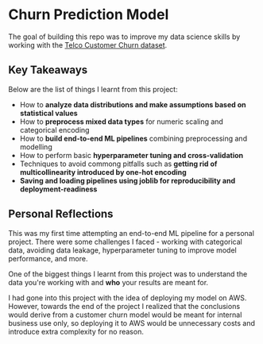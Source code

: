 # Churn Prediction Model

The goal of building this repo was to improve my data science skills by working with the [Telco Customer Churn dataset](https://www.kaggle.com/datasets/blastchar/telco-customer-churn/data).

## Key Takeaways

Below are the list of things I learnt from this project:
- How to **analyze data distributions and make assumptions based on statistical values**
- How to **preprocess mixed data types** for numeric scaling and categorical encoding
- How to **build end-to-end ML pipelines** combining preprocessing and modelling
- How to perform basic **hyperparameter tuning and cross-validation**
- Techniques to avoid commong pitfalls such as **getting rid of multicollinearity introduced by one-hot encoding**
- **Saving and loading pipelines using joblib for reproducibility and deployment-readiness**

## Personal Reflections

This was my first time attempting an end-to-end ML pipeline for a personal project. There were some challenges I faced - working with categorical data, avoiding data leakage, hyperparameter tuning to improve model performance, and more.

One of the biggest things I learnt from this project was to understand the data you're working with and **who** your results are meant for.

I had gone into this project with the idea of deploying my model on AWS. However, towards the end of the project I realized that the conclusions would derive from a customer churn model would be meant for internal business use only, so deploying it to AWS would be unnecessary costs and introduce extra complexity for no reason.